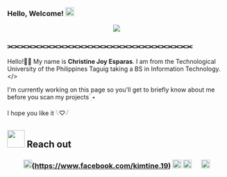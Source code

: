### Hello, Welcome! <img height="20" src="https://github.com/Athanasia19/Athy/blob/main/assets/wave.gif"/>
<div align="center">
<img max-width="800" src="https://github.com/Athanasia19/Athy/blob/main/assets/header.gif"/>
</div>

### ⫘⫘⫘⫘⫘⫘⫘⫘⫘⫘⫘⫘⫘⫘⫘⫘⫘⫘⫘⫘⫘⫘⫘⫘⫘⫘⫘⫘⫘
Hello!👋🏻 My name is **Christine Joy Esparas**. I am from the Technological University of the Philippines Taguig taking a BS in Information Technology. </>

I'm currently working on this page so you'll get to briefly know about me before you scan my projects ๋࣭ ⭑

I hope you like it 𓆩♡𓆪


## <img height="40" src="https://github.com/Athanasia19/Athy/blob/main/assets/KIRBY_WALKING.gif"/> Reach out
### <center><img height="20" src="https://github.com/Athanasia19/Athy/blob/main/assets/facebook.png"/>(https://www.facebook.com/kimtine.19) <img height="20" src="https://github.com/Athanasia19/Athy/blob/main/assets/instagram.png"/> <img height="20" src="https://github.com/Athanasia19/Athy/blob/main/assets/linkedin.png"/> <img height="15" src="https://github.com/Athanasia19/Athy/blob/main/assets/X.png"/> <img height="20" src="https://github.com/Athanasia19/Athy/blob/main/assets/DISCORD.png"/></center>
